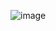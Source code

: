 ![image](https://github.com/SiriMM22/Animated-Login-Page/assets/117826562/e0478a93-6085-403e-923a-6c30d51a2208)
